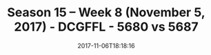 ---
title: Season 15 – Week 8 (November 5, 2017) - DCGFFL - 5680 vs 5687
teams_score:
- team: 5680
  score: 25
- team: 5687
  score: 6
mvp: Adam Strasberg, Keaton Fedak
game-ball: Adam Robbins, Nick Green
season: 15
week: 8
date: '2017-11-06T18:18:16'
pageid: season-15-week-8-november-5-2017-5680-vs-5687
---